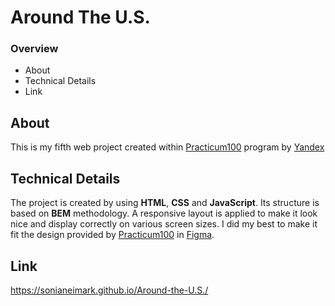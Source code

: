# Around The U.S.

### Overview

* About
* Technical Details
* Link

## About

This is my fifth web project created within [Practicum100](https://practicum.yandex.com) program by [Yandex](https://www.yandex.com)

## Technical Details

The project is created by using __HTML__,  __CSS__ and __JavaScript__. Its structure is based on __BEM__ methodology. A responsive layout is applied to make it look nice and display correctly on various screen sizes. I did my best to make it fit the design provided by [Practicum100](https://practicum.yandex.com) in [Figma](https://www.figma.com/).

## Link

https://sonianeimark.github.io/Around-the-U.S./

